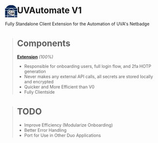 # <img src="/public/icons/uva128.png" width="40" align="left"> UVAutomate V1

Fully Standalone Client Extension for the Automation of UVA's Netbadge

> # Components
>
> **[Extension](https://github.com/fakeecity/UVAutomate-V1)** _(100%)_
>
> - Responsible for onboarding users, full login flow, and 2fa HOTP generation
> - Never makes any external API calls, all secrets are stored locally and encrypted
> - Quicker and More Efficient than V0
> - Fully Clientside

> # TODO
>
> - Improve Efficiency (Modularize Onboarding)
> - Better Error Handling
> - Port for Use in Other Duo Applications
